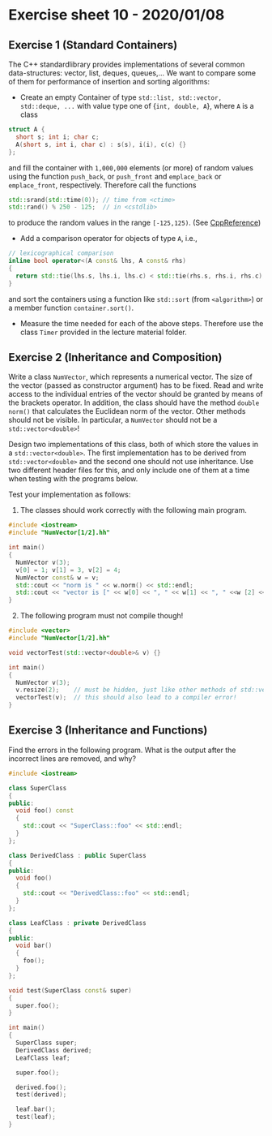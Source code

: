 # Exercise sheet 10 - 2020/01/08

## Exercise 1 (Standard Containers)
The C++ standardlibrary provides implementations of several common data-structures: vector, list, deques, queues,...
We want to compare some of them for performance of insertion and sorting algorithms:

- Create an empty Container of type `std::list, std::vector, std::deque, ...` with value type one of {`int, double, A`},
  where `A` is a class
```c++
struct A {
  short s; int i; char c;
  A(short s, int i, char c) : s(s), i(i), c(c) {}
};
```
  and fill the container with `1,000,000` elements (or more) of random values using the function `push_back`, or `push_front`
  and `emplace_back` or `emplace_front`, respectively. Therefore call the functions
```c++
std::srand(std::time(0)); // time from <ctime>
std::rand() % 250 - 125;  // in <cstdlib>
```
to produce the random values in the range `[-125,125)`. (See [CppReference](http://en.cppreference.com/w/cpp/numeric/random/rand))

- Add a comparison operator for objects of type `A`, i.e.,
```c++
// lexicographical comparison
inline bool operator<(A const& lhs, A const& rhs)
{
  return std::tie(lhs.s, lhs.i, lhs.c) < std::tie(rhs.s, rhs.i, rhs.c);
}
```
  and sort the containers using a function like `std::sort` (from `<algorithm>`) or a member function `container.sort()`.

- Measure the time needed for each of the above steps. Therefore use the class `Timer` provided in the lecture material folder.


## Exercise 2 (Inheritance and Composition)
Write a class `NumVector`, which represents a numerical vector. The size of the vector (passed as constructor argument)
has to be fixed. Read and write access to the individual entries of the vector should be granted by means of the
brackets operator. In addition, the class should have the method `double norm()` that calculates
the Euclidean norm of the vector. Other methods should not be visible. In particular, a `NumVector`
should not be a `std::vector<double>`!

Design two implementations of this class, both of which store the values in a `std::vector<double>`.
The first implementation has to be derived from `std::vector<double>` and the second one should
not use inheritance. Use two different header files for this, and only include one of them at a time
when testing with the programs below.

Test your implementation as follows:

1. The classes should work correctly with the following main program.
```c++
#include <iostream>
#include "NumVector[1/2].hh"

int main()
{
  NumVector v(3);
  v[0] = 1; v[1] = 3, v[2] = 4;
  NumVector const& w = v;
  std::cout << "norm is " << w.norm() << std::endl;
  std::cout << "vector is [" << w[0] << ", " << w[1] << ", " <<w [2] << "]" << std::endl;
}
```

2. The following program must not compile though!
```c++
#include <vector>
#include "NumVector[1/2].hh"

void vectorTest(std::vector<double>& v) {}

int main()
{
  NumVector v(3);
  v.resize(2);    // must be hidden, just like other methods of std::vector!
  vectorTest(v);  // this should also lead to a compiler error!
}
```

## Exercise 3 (Inheritance and Functions)
Find the errors in the following program. What is the output after the incorrect lines are removed,
and why?
```c++
#include <iostream>

class SuperClass
{
public:
  void foo() const
  {
    std::cout << "SuperClass::foo" << std::endl;
  }
};

class DerivedClass : public SuperClass
{
public:
  void foo()
  {
    std::cout << "DerivedClass::foo" << std::endl;
  }
};

class LeafClass : private DerivedClass
{
public:
  void bar()
  {
    foo();
  }
};

void test(SuperClass const& super)
{
  super.foo();
}

int main()
{
  SuperClass super;
  DerivedClass derived;
  LeafClass leaf;

  super.foo();

  derived.foo();
  test(derived);

  leaf.bar();
  test(leaf);
}
```
